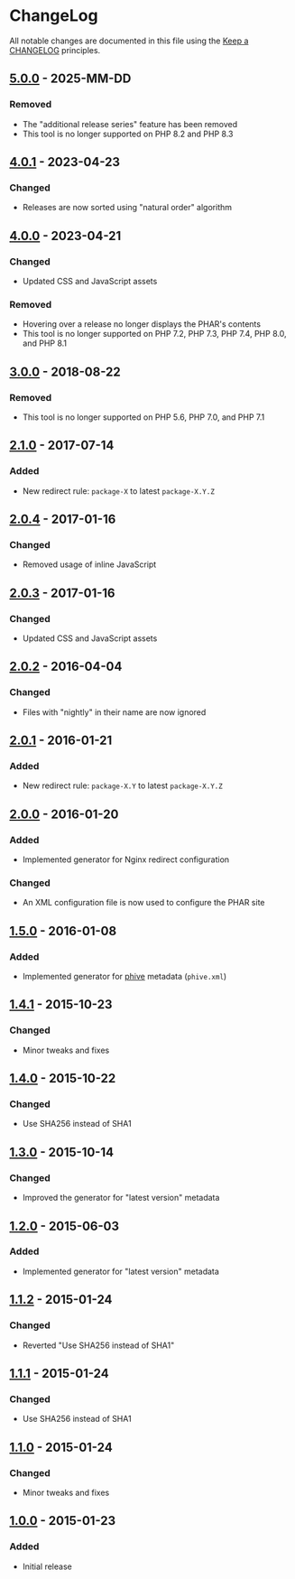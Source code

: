 # ChangeLog

All notable changes are documented in this file using the [Keep a CHANGELOG](http://keepachangelog.com/) principles.

## [5.0.0] - 2025-MM-DD

### Removed

* The "additional release series" feature has been removed
* This tool is no longer supported on PHP 8.2 and PHP 8.3

## [4.0.1] - 2023-04-23

### Changed

* Releases are now sorted using "natural order" algorithm

## [4.0.0] - 2023-04-21

### Changed

* Updated CSS and JavaScript assets

### Removed

* Hovering over a release no longer displays the PHAR's contents
* This tool is no longer supported on PHP 7.2, PHP 7.3, PHP 7.4, PHP 8.0, and PHP 8.1

## [3.0.0] - 2018-08-22

### Removed

* This tool is no longer supported on PHP 5.6, PHP 7.0, and PHP 7.1

## [2.1.0] - 2017-07-14

### Added

* New redirect rule: `package-X` to latest `package-X.Y.Z`

## [2.0.4] - 2017-01-16

### Changed

* Removed usage of inline JavaScript

## [2.0.3] - 2017-01-16

### Changed

* Updated CSS and JavaScript assets

## [2.0.2] - 2016-04-04

### Changed

* Files with "nightly" in their name are now ignored

## [2.0.1] - 2016-01-21

### Added

* New redirect rule: `package-X.Y` to latest `package-X.Y.Z`

## [2.0.0] - 2016-01-20

### Added

* Implemented generator for Nginx redirect configuration

### Changed

* An XML configuration file is now used to configure the PHAR site

## [1.5.0] - 2016-01-08

### Added

* Implemented generator for [phive](https://phar.io/) metadata (`phive.xml`)

## [1.4.1] - 2015-10-23

### Changed

* Minor tweaks and fixes

## [1.4.0] - 2015-10-22

### Changed

* Use SHA256 instead of SHA1

## [1.3.0] - 2015-10-14

### Changed

* Improved the generator for "latest version" metadata

## [1.2.0] - 2015-06-03

### Added

* Implemented generator for "latest version" metadata

## [1.1.2] - 2015-01-24

### Changed

* Reverted "Use SHA256 instead of SHA1"

## [1.1.1] - 2015-01-24

### Changed

* Use SHA256 instead of SHA1

## [1.1.0] - 2015-01-24

### Changed

* Minor tweaks and fixes

## [1.0.0] - 2015-01-23

### Added

* Initial release

[5.0.0]: https://github.com/sebastianbergmann/phar-site-generator/compare/4.0.1...main
[4.0.1]: https://github.com/sebastianbergmann/phar-site-generator/compare/4.0.0...4.0.1
[4.0.0]: https://github.com/sebastianbergmann/phar-site-generator/compare/3.0.0...4.0.0
[3.0.0]: https://github.com/sebastianbergmann/phar-site-generator/compare/2.1.0...3.0.0
[2.1.0]: https://github.com/sebastianbergmann/phar-site-generator/compare/2.0.2...2.1.0
[2.0.4]: https://github.com/sebastianbergmann/phar-site-generator/compare/2.0.3...2.0.4
[2.0.3]: https://github.com/sebastianbergmann/phar-site-generator/compare/2.0.2...2.0.3
[2.0.2]: https://github.com/sebastianbergmann/phar-site-generator/compare/2.0.1...2.0.2
[2.0.1]: https://github.com/sebastianbergmann/phar-site-generator/compare/2.0.0...2.0.1
[2.0.0]: https://github.com/sebastianbergmann/phar-site-generator/compare/1.5.0...2.0.0
[1.5.0]: https://github.com/sebastianbergmann/phar-site-generator/compare/1.4.1...1.5.0
[1.4.1]: https://github.com/sebastianbergmann/phar-site-generator/compare/1.4.0...1.4.1
[1.4.0]: https://github.com/sebastianbergmann/phar-site-generator/compare/1.3.0...1.4.0
[1.3.0]: https://github.com/sebastianbergmann/phar-site-generator/compare/1.2.0...1.3.0
[1.2.0]: https://github.com/sebastianbergmann/phar-site-generator/compare/1.1.2...1.2.0
[1.1.2]: https://github.com/sebastianbergmann/phar-site-generator/compare/1.1.1...1.1.2
[1.1.1]: https://github.com/sebastianbergmann/phar-site-generator/compare/1.1.0...1.1.1
[1.1.0]: https://github.com/sebastianbergmann/phar-site-generator/compare/1.0.0...1.1.0
[1.0.0]: https://github.com/sebastianbergmann/phar-site-generator/compare/4d7ef1583de1ef78ad0d874477e50cac205d1a6a...1.0.0

